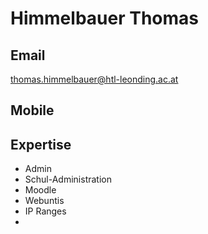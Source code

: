 # Himmelbauer Thomas
## Email
thomas.himmelbauer@htl-leonding.ac.at
## Mobile

## Expertise
- Admin
- Schul-Administration
- Moodle
- Webuntis
- IP Ranges
- 